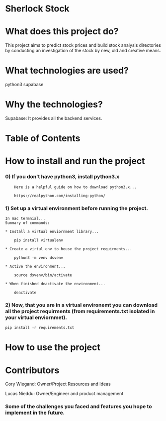 # Sherlock Stock

# What does this project do?
This project aims to predict stock prices and build stock analysis directories by conducting an investigation of the stock by new, old and creative means. 

# What technologies are used?
python3
supabase

# Why the technologies?
Supabase: It provides all the backend services. 

# Table of Contents

# How to install and run the project

### 0) If you don't have python3, install python3.x 

        Here is a helpful guide on how to download python3.x...

        https://realpython.com/installing-python/

### 1) Set up a virtual environment before running the project.

    In mac termnial...
    Summary of commands:

    * Install a virtual enviornment library...

        pip install virtualenv

    * Create a virtul env to house the project requirments...

        python3 -m venv dsvenv

    * Active the environment...

        source dsvenv/bin/activate

    * When finished deactivate the environment...
        
        deactivate 

### 2) Now, that you are in a virtual environemt you can download all the project requirments (from requirements.txt isolated in your virtual enviornmet). 

    pip install -r requirements.txt

# How to use the project

# Contributors
Cory Wiegand: Owner/Project Resources and Ideas

Lucas Nieddu: Owner/Engineer and product management

### Some of the challenges you faced and features you hope to implement in the future.

